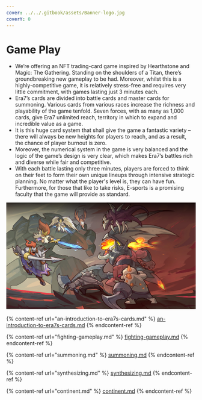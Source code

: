 ```yaml
---
cover: ../../.gitbook/assets/Banner-logo.jpg
coverY: 0
---
```


# Game Play



* We’re offering an NFT trading-card game inspired by Hearthstone and Magic: The Gathering. Standing on the shoulders of a Titan, there’s groundbreaking new gameplay to be had. Moreover, whilst this is a highly-competitive game, it is relatively stress-free and requires very little commitment, with games lasting just 3 minutes each.
* Era7’s cards are divided into battle cards and master cards for summoning. Various cards from various races increase the richness and playability of the game tenfold. Seven forces, with as many as 1,000 cards, give Era7 unlimited reach, territory in which to expand and incredible value as a game.
* It is this huge card system that shall give the game a fantastic variety – there will always be new heights for players to reach, and as a result, the chance of player burnout is zero.
* Moreover, the numerical system in the game is very balanced and the logic of the game’s design is very clear, which makes Era7’s battles rich and diverse while fair and competitive.
* With each battle lasting only three minutes, players are forced to think on their feet to form their own unique lineups through intensive strategic planning. No matter what the player's level is, they can have fun. Furthermore, for those that like to take risks, E-sports is a promising faculty that the game will provide as standard.

![](../../.gitbook/assets/GamePlay.png)

{% content-ref url="an-introduction-to-era7s-cards.md" %}
[an-introduction-to-era7s-cards.md](an-introduction-to-era7s-cards.md)
{% endcontent-ref %}

{% content-ref url="fighting-gameplay.md" %}
[fighting-gameplay.md](fighting-gameplay.md)
{% endcontent-ref %}

{% content-ref url="summoning.md" %}
[summoning.md](summoning.md)
{% endcontent-ref %}

{% content-ref url="synthesizing.md" %}
[synthesizing.md](synthesizing.md)
{% endcontent-ref %}

{% content-ref url="continent.md" %}
[continent.md](continent.md)
{% endcontent-ref %}
